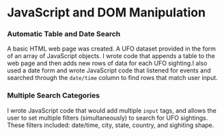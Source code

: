 # JavaScript and DOM Manipulation

### Automatic Table and Date Search

A basic HTML web page was created. A UFO dataset provided in the form of an array of JavaScript objects. I wrote code that appends a table to the web page and then adds new rows of data for each UFO sighting.I also used a date form and wrote JavaScript code that listened for events and searched through the `date/time` column to find rows that match user input.

### Multiple Search Categories

I wrote JavaScript code that would add multiple `input` tags, and allows the user to set multiple filters (simultaneously) to search for UFO sightings. These filters included: date/time, city, state, country, and sighiting shape.
